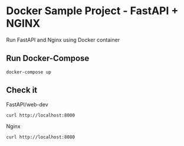 # Docker Sample Project - FastAPI + NGINX

Run FastAPI and Nginx using Docker container

## Run Docker-Compose

```
docker-compose up
```

## Check it

FastAPI/web-dev
```
curl http://localhost:8000
```

Nginx
```
curl http://localhost:8080
```
